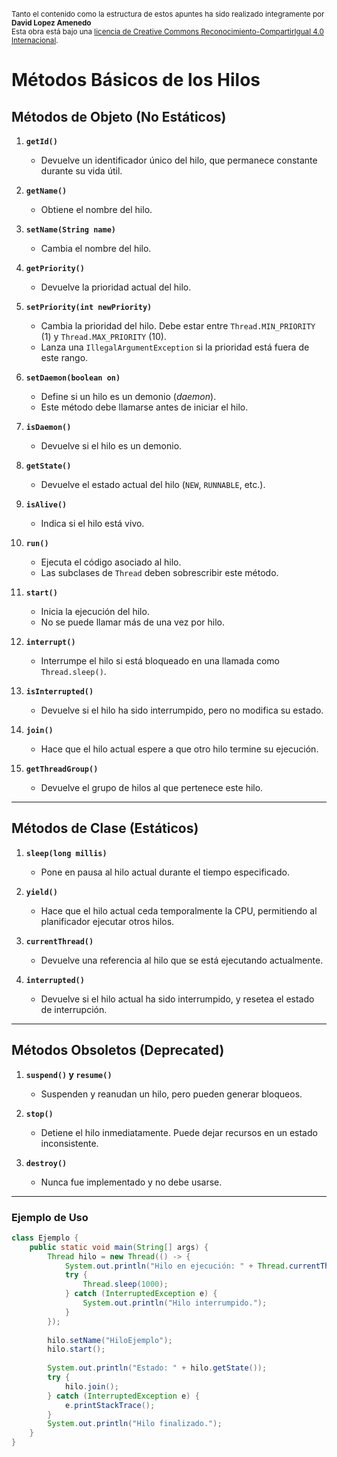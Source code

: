 <br>
<small>Tanto el contenido como la estructura de estos apuntes ha sido realizado integramente por <b>David Lopez Amenedo</b></small><br>
<small>Esta obra está bajo una <a href="https://creativecommons.org/licenses/by-sa/4.0/">licencia de Creative Commons Reconocimiento-CompartirIgual 4.0 Internacional</a>.</small>


# Métodos Básicos de los Hilos

## Métodos de Objeto (No Estáticos)
1. **`getId()`**
   - Devuelve un identificador único del hilo, que permanece constante durante su vida útil.

2. **`getName()`**
   - Obtiene el nombre del hilo.

3. **`setName(String name)`**
   - Cambia el nombre del hilo.

4. **`getPriority()`**
   - Devuelve la prioridad actual del hilo.

5. **`setPriority(int newPriority)`**
   - Cambia la prioridad del hilo. Debe estar entre `Thread.MIN_PRIORITY` (1) y `Thread.MAX_PRIORITY` (10).
   - Lanza una `IllegalArgumentException` si la prioridad está fuera de este rango.

6. **`setDaemon(boolean on)`**
   - Define si un hilo es un demonio (*daemon*).
   - Este método debe llamarse antes de iniciar el hilo.

7. **`isDaemon()`**
   - Devuelve si el hilo es un demonio.

8. **`getState()`**
   - Devuelve el estado actual del hilo (`NEW`, `RUNNABLE`, etc.).

9. **`isAlive()`**
   - Indica si el hilo está vivo.

10. **`run()`**
    - Ejecuta el código asociado al hilo.
    - Las subclases de `Thread` deben sobrescribir este método.

11. **`start()`**
    - Inicia la ejecución del hilo.
    - No se puede llamar más de una vez por hilo.

12. **`interrupt()`**
    - Interrumpe el hilo si está bloqueado en una llamada como `Thread.sleep()`.

13. **`isInterrupted()`**
    - Devuelve si el hilo ha sido interrumpido, pero no modifica su estado.

14. **`join()`**
    - Hace que el hilo actual espere a que otro hilo termine su ejecución.

15. **`getThreadGroup()`**
    - Devuelve el grupo de hilos al que pertenece este hilo.

---

## Métodos de Clase (Estáticos)
1. **`sleep(long millis)`**
   - Pone en pausa al hilo actual durante el tiempo especificado.

2. **`yield()`**
   - Hace que el hilo actual ceda temporalmente la CPU, permitiendo al planificador ejecutar otros hilos.

3. **`currentThread()`**
   - Devuelve una referencia al hilo que se está ejecutando actualmente.

4. **`interrupted()`**
   - Devuelve si el hilo actual ha sido interrumpido, y resetea el estado de interrupción.

---

## Métodos Obsoletos (Deprecated)
1. **`suspend()` y `resume()`**
   - Suspenden y reanudan un hilo, pero pueden generar bloqueos.

2. **`stop()`**
   - Detiene el hilo inmediatamente. Puede dejar recursos en un estado inconsistente.

3. **`destroy()`**
   - Nunca fue implementado y no debe usarse.

---

### Ejemplo de Uso
```java
class Ejemplo {
    public static void main(String[] args) {
        Thread hilo = new Thread(() -> {
            System.out.println("Hilo en ejecución: " + Thread.currentThread().getName());
            try {
                Thread.sleep(1000);
            } catch (InterruptedException e) {
                System.out.println("Hilo interrumpido.");
            }
        });
        
        hilo.setName("HiloEjemplo");
        hilo.start();
        
        System.out.println("Estado: " + hilo.getState());
        try {
            hilo.join();
        } catch (InterruptedException e) {
            e.printStackTrace();
        }
        System.out.println("Hilo finalizado.");
    }
}
```